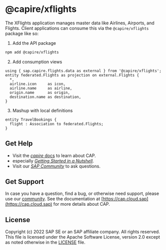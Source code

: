 # @capire/xflights

The XFlights application manages master data like Airlines, Airports, and Flights.
Client applications can consume this via the `@capire/xflights` package like so:

1. Add the API package

```sh
npm add @capire/xflights
```

2. Add consumption views

```cds
using { sap.capire.flights.data as external } from '@capire/xflights';
entity federated.Flights as projection on external.Flights {
  *,
  airline.icon     as icon,
  airline.name     as airline,
  origin.name      as origin,
  destination.name as destination,
}
```

3. Mashup with local definitions

```cds
entity TravelBookings {
  flight : Association to federated.Flights;
}
```

## Get Help

- Visit the [*capire* docs](https://cap.cloud.sap) to learn about CAP.
- especially [*Getting Started in a Nutshell*](https://cap.cloud.sap/docs/get-started/in-a-nutshell).
- Visit our [*SAP Community*](https://answers.sap.com/tags/9f13aee1-834c-4105-8e43-ee442775e5ce) to ask questions.

## Get Support

In case you have a question, find a bug, or otherwise need support, please use our [community](https://answers.sap.com/tags/9f13aee1-834c-4105-8e43-ee442775e5ce). See the documentation at [https://cap.cloud.sap](https://cap.cloud.sap) for more details about CAP.

## License

Copyright (c) 2022 SAP SE or an SAP affiliate company. All rights reserved. This file is licensed under the Apache Software License, version 2.0 except as noted otherwise in the [LICENSE](LICENSES/Apache-2.0.txt) file.
